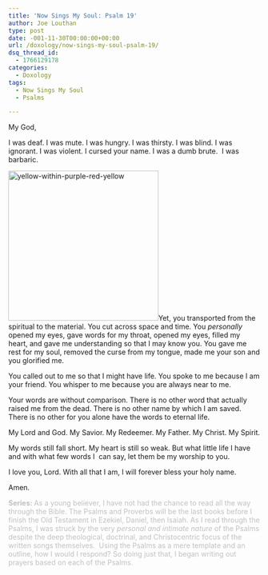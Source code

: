 ```yaml
---
title: 'Now Sings My Soul: Psalm 19'
author: Joe Louthan
type: post
date: -001-11-30T00:00:00+00:00
url: /doxology/now-sings-my-soul-psalm-19/
dsq_thread_id:
  - 1766129178
categories:
  - Doxology
tags:
  - Now Sings My Soul
  - Psalms

---
```

My God,

I was deaf. I was mute. I was hungry. I was thirsty. I was blind. I was ignorant. I was violent. I cursed your name. I was a dumb brute.  I was barbaric.

[<img class="alignright size-thumbnail wp-image-2207" alt="yellow-within-purple-red-yellow" src="https://i0.wp.com/theologic.us/wp-content/uploads/2013/09/yellow-within-purple-red-yellow.jpg?resize=300%2C300" width="300" height="300" srcset="https://i0.wp.com/theologic.us/wp-content/uploads/2013/09/yellow-within-purple-red-yellow.jpg?resize=300%2C300 300w, https://i0.wp.com/theologic.us/wp-content/uploads/2013/09/yellow-within-purple-red-yellow.jpg?resize=400%2C400 400w, https://i0.wp.com/theologic.us/wp-content/uploads/2013/09/yellow-within-purple-red-yellow.jpg?w=500 500w" sizes="(max-width: 300px) 100vw, 300px" data-recalc-dims="1" />][1]Yet, you transported from the spiritual to the material. You cut across space and time. You _personally_ opened my eyes, gave words for my throat, opened my eyes, filled my heart, and gave me understanding so that I may know you. You gave me rest for my soul, removed the curse from my tongue, made me your son and you glorified me.

You called out to me so that I might have life. You spoke to me because I am your friend. You whisper to me because you are always near to me.

Your words are without comparison. There is no other word that actually raised me from the dead. There is no other name by which I am saved. There is no other for you alone have the words to eternal life.

My Lord and God. My Savior. My Redeemer. My Father. My Christ. My Spirit.

My words still fall short. My heart is still so weak. But what little life I have and with what few words I  can say, let them be my worship to you.

I love you, Lord. With all that I am, I will forever bless your holy name.

Amen.

<span style="color: #c0c0c0;"><strong>Series: </strong>As a young believer, I have not had the chance to read all the way through the Bible. The Psalms and Proverbs will be the last books before I finish the Old Testament in Ezekiel, Daniel, then Isaiah. As I read through the Psalms, I was struck by the very <em>personal and intimate nature</em> of the Psalms despite the deep theological, doctrinal, and Christocentric focus of the written songs themselves.  Using the Psalms as a mere template and an outline, how I would I respond? So doing just that, I began writing out prayers based on each of the Psalms.</span>

 [1]: https://i0.wp.com/theologic.us/wp-content/uploads/2013/09/yellow-within-purple-red-yellow.jpg